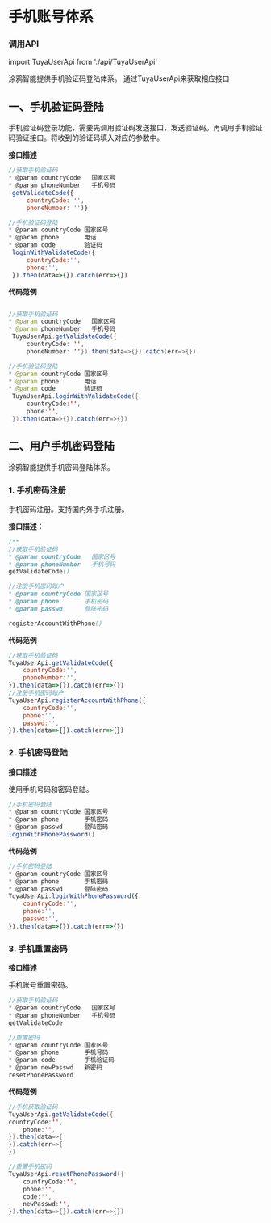 # 手机账号体系

### 调用API
import TuyaUserApi from './api/TuyaUserApi'

涂鸦智能提供手机验证码登陆体系。
通过TuyaUserApi来获取相应接口
## 一、手机验证码登陆

手机验证码登录功能，需要先调用验证码发送接口，发送验证码。再调用手机验证码验证接口。将收到的验证码填入对应的参数中。

**接口描述**

```js
//获取手机验证码
* @param countryCode   国家区号
* @param phoneNumber   手机号码
 getValidateCode({
	 countryCode: '',
	 phoneNumber: '')}

//手机验证码登陆
* @param countryCode 国家区号
* @param phone       电话
* @param code        验证码
 loginWithValidateCode({
	 countryCode:'',
	 phone:'',
 }).then(data=>{}).catch(err=>{})
```

**代码范例**

```java

//获取手机验证码
* @param countryCode   国家区号
* @param phoneNumber   手机号码
 TuyaUserApi.getValidateCode({
	 countryCode: '',
	 phoneNumber: ''}).then(data=>{}).catch(err=>{})

//手机验证码登陆
* @param countryCode 国家区号
* @param phone       电话
* @param code        验证码
 TuyaUserApi.loginWithValidateCode({
	 countryCode:'',
	 phone:'',
 }).then(data=>{}).catch(err=>{})
```
## 二、用户手机密码登陆

涂鸦智能提供手机密码登陆体系。
### 1. 手机密码注册
手机密码注册。支持国内外手机注册。

**接口描述：**

```java
/**
//获取手机验证码
* @param countryCode   国家区号
* @param phoneNumber   手机号码
getValidateCode()

//注册手机密码账户
* @param countryCode 国家区号
* @param phone       手机密码
* @param passwd      登陆密码

registerAccountWithPhone()

```

**代码范例**

```js
//获取手机验证码
TuyaUserApi.getValidateCode({
	countryCode:'',
	phoneNumber:'',
}).then(data=>{}).catch(err=>{})
//注册手机密码账户
TuyaUserApi.registerAccountWithPhone({
	countryCode:'',
	phone:'',
	passwd:'',
}).then(data=>{}).catch(err=>{})
```
### 2. 手机密码登陆
**接口描述**

使用手机号码和密码登陆。
```js
//手机密码登陆
* @param countryCode 国家区号
* @param phone       手机密码
* @param passwd      登陆密码
loginWithPhonePassword()
```
**代码范例**

```js
//手机密码登陆
* @param countryCode 国家区号
* @param phone       手机密码
* @param passwd      登陆密码
TuyaUserApi.loginWithPhonePassword({
	countryCode:'',
	phone:'',
	passwd:'',
}).then(data=>{}).catch(err=>{})
```
### 3. 手机重置密码
**接口描述**

手机账号重置密码。
```js
//获取手机验证码
* @param countryCode   国家区号
* @param phoneNumber   手机号码
getValidateCode

//重置密码
* @param countryCode 国家区号
* @param phone       手机号码
* @param code        手机验证码
* @param newPasswd   新密码
resetPhonePassword

```
**代码范例**

```java
//手机获取验证码
TuyaUserApi.getValidateCode({
countryCode:'',
	phone:'',
}).then(data=>{
}).catch(err=>{
})

//重置手机密码
TuyaUserApi.resetPhonePassword({
	countryCode:'',
	phone:'',
	code:'',
	newPasswd:'',
}).then(data=>{}).catch(err=>{})
```
